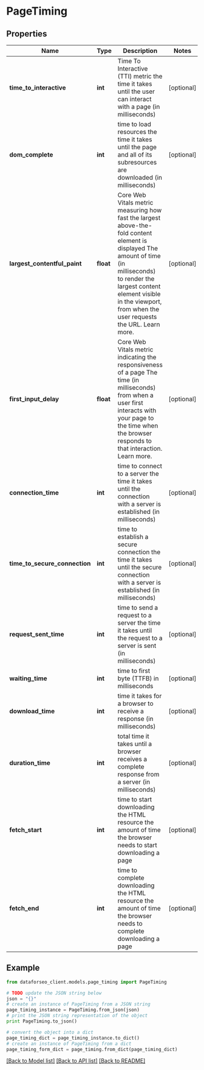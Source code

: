 # PageTiming


## Properties

Name | Type | Description | Notes
------------ | ------------- | ------------- | -------------
**time_to_interactive** | **int** | Time To Interactive (TTI) metric the time it takes until the user can interact with a page (in milliseconds) | [optional] 
**dom_complete** | **int** | time to load resources the time it takes until the page and all of its subresources are downloaded (in milliseconds) | [optional] 
**largest_contentful_paint** | **float** | Core Web Vitals metric measuring how fast the largest above-the-fold content element is displayed The amount of time (in milliseconds) to render the largest content element visible in the viewport, from when the user requests the URL. Learn more. | [optional] 
**first_input_delay** | **float** | Core Web Vitals metric indicating the responsiveness of a page The time (in milliseconds) from when a user first interacts with your page to the time when the browser responds to that interaction. Learn more. | [optional] 
**connection_time** | **int** | time to connect to a server the time it takes until the connection with a server is established (in milliseconds) | [optional] 
**time_to_secure_connection** | **int** | time to establish a secure connection the time it takes until the secure connection with a server is established (in milliseconds) | [optional] 
**request_sent_time** | **int** | time to send a request to a server the time it takes until the request to a server is sent (in milliseconds) | [optional] 
**waiting_time** | **int** | time to first byte (TTFB) in milliseconds | [optional] 
**download_time** | **int** | time it takes for a browser to receive a response (in milliseconds) | [optional] 
**duration_time** | **int** | total time it takes until a browser receives a complete response from a server (in milliseconds) | [optional] 
**fetch_start** | **int** | time to start downloading the HTML resource the amount of time the browser needs to start downloading a page | [optional] 
**fetch_end** | **int** | time to complete downloading the HTML resource the amount of time the browser needs to complete downloading a page | [optional] 

## Example

```python
from dataforseo_client.models.page_timing import PageTiming

# TODO update the JSON string below
json = "{}"
# create an instance of PageTiming from a JSON string
page_timing_instance = PageTiming.from_json(json)
# print the JSON string representation of the object
print PageTiming.to_json()

# convert the object into a dict
page_timing_dict = page_timing_instance.to_dict()
# create an instance of PageTiming from a dict
page_timing_form_dict = page_timing.from_dict(page_timing_dict)
```
[[Back to Model list]](../README.md#documentation-for-models) [[Back to API list]](../README.md#documentation-for-api-endpoints) [[Back to README]](../README.md)


